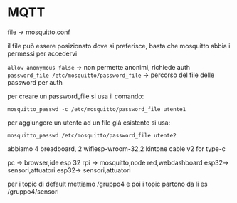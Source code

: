 # MQTT  

file -> mosquitto.conf

il file può essere posizionato dove si preferisce, basta che mosquitto abbia i permessi per accedervi

```allow_anonymous false``` -> non permette anonimi, richiede auth
```password_file /etc/mosquitto/password_file``` -> percorso del file delle password per auth

per creare un password_file si usa il comando:   
```
mosquitto_passwd -c /etc/mosquitto/password_file utente1
```

per aggiungere un utente ad un file già esistente si usa:
```
mosquitto_passwd /etc/mosquitto/password_file utente2
```

abbiamo 4 breadboard, 2 wifiesp-wroom-32,2 kintone cable v2 for type-c

pc   -> browser,ide esp 32
rpi  -> mosquitto,node red,webdashboard
esp32-> sensori,attuatori
esp32-> sensori,attuatori

per i topic di default mettiamo /gruppo4 e poi i topic partono da li es /gruppo4/sensori